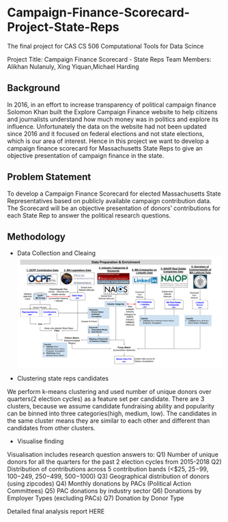 # Campaign-Finance-Scorecard-Project-State-Reps
The final project for CAS CS 506 Computational Tools for Data Scince


Project Title: Campaign Finance Scorecard - State Reps
Team Members: Alikhan Nulanuly, Xing Yiquan,Michael Harding

## Background
In 2016, in an effort to increase transparency of political campaign finance Solomon Khan built the Explore Campaign Finance website to help citizens and journalists understand how much money was in politics and explore its influence. Unfortunately the data on the website had not been updated since 2016 and it focused on federal elections and not state elections, which is our area of  interest. Hence in this project we want to develop a campaign finance scorecard for Massachusetts State Reps to give an objective presentation of campaign finance in the state.

## Problem Statement
To develop a Campaign Finance Scorecard for elected Massachusetts State Representatives based on publicly available campaign contribution data. The Scorecard will be an objective presentation of donors’ contributions for each State Rep to answer the political research questions.

## Methodology

- Data Collection and Cleaing
![Alt text](https://github.com/alikhanlab/Campaign-Finance-Scorecard-Project-State-Reps/blob/master/pics/data_preporation.png)

- Clustering state reps candidates

We perform k-means clustering and used number of unique donors over quarters(2 election cycles) as a feature set per candidate. There are 3 clusters, because we assume candidate fundraising ability and popularity can be binned into three categories(high, medium, low).
The candidates in the same cluster means they are similar to each other and different than candidates from other clusters. 

- Visualise finding 

Visualisation includes research question answers to:
Q1) Number of unique donors for all the quarters for the past 2 election cycles from 2015-2018
Q2) Distribution of contributions across 5 contribution bands (<$25, $25-$99, $100-$249, $250-$499, $500-$1000)
Q3) Geographical distribution of donors (using zipcodes)
Q4) Monthly donations by PACs (Political Action Committees)
Q5) PAC donations by industry sector
Q6) Donations by Employer Types (excluding PACs)
Q7) Donation by Donor Type


Detailed final analysis report HERE
